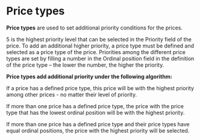# Price types

**Price types** are used to set additional priority conditions for the prices. 

5 is the highest priority level that can be selected in the Priority field of the price. To add an additional higher priority, a price type must be defined and selected as a price type of the price. Priorities among the different price types are set by filling a number in the Ordinal position field in the definition of the price type – the lower the number, the higher the priority.


**Price types add additional priority under the following algorithm:**

If a price has a defined price type, this price will be with the highest priority among other prices - no matter their level of priority. 

If more than one price has a defined price type, the price with the price type that has the lowest ordinal position will be with the highest priority.

If more than one price has a defined price type and their price types have equal ordinal positions, the price with the highest priority will be selected.
